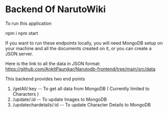 # Backend Of NarutoWiki 

To run this application 

npm i 
npm start 

If you want to run these endpoints locally, you will need MongoDB setup on your machine and all the documents created on it, or you can create a JSON server.

Here is the link to all the data in JSON format: https://github.com/AnkitPaunikar/Narutodb-frontend/tree/main/src/data

This backend provides two end points 
1. /getAll/:key           -- To get all data from MongoDB ( Currently limited to Characters )
2. /update/:id            -- To update Images to MongoDB
3. /updatechardetails/:id -- To update Character Details to MongoDB

   
